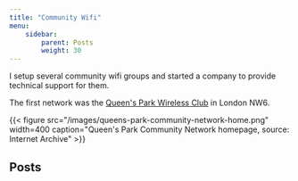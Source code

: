 ```yaml
---
title: "Community Wifi"
menu:
    sidebar: 
        parent: Posts
        weight: 30
---
```

I setup several community wifi groups and started a company to provide technical support for them.

The first network was the [Queen's Park Wireless Club](/tags/queens-park-wifi-club/) in London NW6.

{{< figure src="/images/queens-park-community-network-home.png" width=400 caption="Queen's Park Community Network homepage, source: Internet Archive" >}}

## Posts